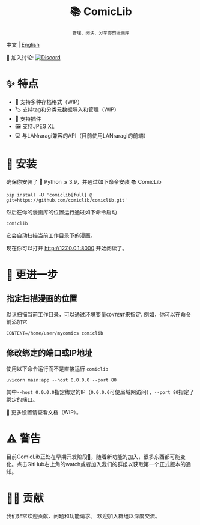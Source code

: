 <h1 align="center">📚 ComicLib</h1>
<p align="center"><sup>管理、阅读、分享你的漫画库</sup></p>

中文 | [English](https://github.com/comiclib/comiclib/blob/master/README.md)

💬 加入讨论: [![Discord](https://img.shields.io/discord/1100655762411372604?logo=discord&style=flat-square)](https://discord.gg/UmjCbgGUFW)

# ✨ 特点
- 📁 支持多种存档格式（WIP）
- 🏷️ 支持tag和分类元数据导入和管理（WIP）
- 🔌 支持插件
- 🖼️ 支持JPEG XL
- 💻 与LANraragi兼容的API（目前使用LANraragi的前端）

# 🚀 安装
确保你安装了 🐍 Python ⩾ 3.9，并通过如下命令安装 📚 ComicLib
```
pip install -U 'comiclib[full] @ git+https://github.com/comiclib/comiclib.git'
```
然后在你的漫画库的位置运行通过如下命令启动
```
comiclib
```
它会自动扫描当前工作目录下的漫画。

现在你可以打开 http://127.0.0.1:8000 开始阅读了。

# 🍰 更进一步

## 指定扫描漫画的位置
默认扫描当前工作目录，可以通过环境变量`CONTENT`来指定.
例如，你可以在命令前添加它
```
CONTENT=/home/user/mycomics comiclib
```

## 修改绑定的端口或IP地址
使用以下命令运行而不是直接运行 `comiclib`
```
uvicorn main:app --host 0.0.0.0 --port 80
```
其中`--host 0.0.0.0`指定绑定的IP（`0.0.0.0`可使局域网访问），`--port 80`指定了绑定的端口。

📄 更多设置请查看文档（WIP）。

# ⚠️ 警告

目前ComicLib正处在早期开发阶段🚧，随着新功能的加入，很多东西都可能变化。点击GitHub右上角的watch或者加入我们的群组以获取第一个正式版本的通知。

# 👩‍💻 贡献
我们非常欢迎贡献、问题和功能请求。
欢迎加入群组以深度交流。

